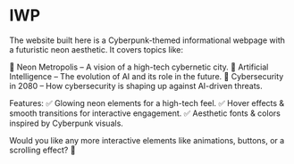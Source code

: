 # IWP
The website built here is a Cyberpunk-themed informational webpage with a futuristic neon aesthetic. It covers topics like:

🔹 Neon Metropolis – A vision of a high-tech cybernetic city.
🔹 Artificial Intelligence – The evolution of AI and its role in the future.
🔹 Cybersecurity in 2080 – How cybersecurity is shaping up against AI-driven threats.

Features:
✅ Glowing neon elements for a high-tech feel.
✅ Hover effects & smooth transitions for interactive engagement.
✅ Aesthetic fonts & colors inspired by Cyberpunk visuals.

Would you like any more interactive elements like animations, buttons, or a scrolling effect? 🚀
